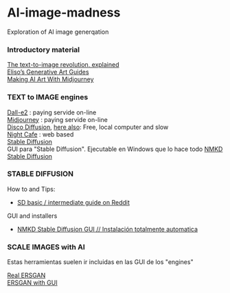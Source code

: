 # AI-image-madness
Exploration of AI image generqation

### Introductory material   
[The text-to-image revolution, explained](https://www.vox.com/23150422/text-to-image-ai-deep-learning)   
[Eliso’s Generative Art Guides](https://botbox.dev/)   
[Making AI Art With Midjourney](https://www.slaphappylarry.com/making-ai-art-with-midjourney/)   

### TEXT to IMAGE engines
[Dall-e2](https://openai.com/dall-e-2/) : paying servide on-line   
[Midjourney](https://www.midjourney.com/home/) : paying servide on-line   
[Disco Diffusion](https://botbox.dev/disco-diffusion-guide/), [here also](http://discodiffusion.com/): Free, local computer and slow    
[Night Cafe](https://creator.nightcafe.studio/text-to-image-art) : web based   
[Stable Diffusion](https://stability.ai/)   
GUI para "Stable Diffusion". Ejecutable en Windows que lo hace todo [NMKD Stable Diffusion](https://nmkd.itch.io/t2i-gui)   

### STABLE DIFFUSION   
How to and Tips:   
- [SD basic / intermediate guide on Reddit](https://www.reddit.com/r/StableDiffusion/comments/x41n87/how_to_get_images_that_dont_suck_a/)   

GUI and installers   
- [NMKD Stable Diffusion GUI // Instalación totalmente automatica](https://nmkd.itch.io/t2i-gui)   

### SCALE IMAGES with AI   
Estas herramientas suelen ir incluidas en las GUI de los "engines"   

[Real ERSGAN](https://github.com/xinntao/Real-ESRGAN)   
[ERSGAN with GUI](https://github.com/n00mkrad/cupscale)   
